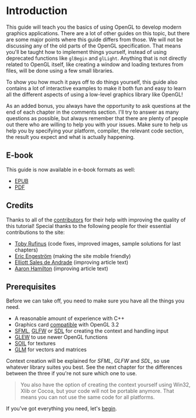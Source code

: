 # Introduction

This guide will teach you the basics of using OpenGL to develop modern graphics
applications. There are a lot of other guides on this topic, but there are some
major points where this guide differs from those. We will not be discussing any
of the old parts of the OpenGL specification. That means you'll be taught how to
implement things yourself, instead of using deprecated functions like `glBegin`
and `glLight`. Anything that is not directly related to OpenGL itself, like
creating a window and loading textures from files, will be done using a few
small libraries.

To show you how much it pays off to do things yourself, this guide also contains
a lot of interactive examples to make it both fun and easy to learn all the
different aspects of using a low-level graphics library like OpenGL!

As an added bonus, you always have the opportunity to ask questions at the end
of each chapter in the comments section. I'll try to answer as many questions as
possible, but always remember that there are plenty of people out there who are
willing to help you with your issues. Make sure to help us help you by
specifying your platform, compiler, the relevant code section, the result you
expect and what is actually happening.

## E-book

This guide is now available in e-book formats as well:

* [EPUB](https://raw.githubusercontent.com/Overv/Open.GL/master/ebook/Modern%20OpenGL%20Guide.epub)
* [PDF](https://raw.githubusercontent.com/Overv/Open.GL/master/ebook/Modern%20OpenGL%20Guide.pdf)

## Credits

Thanks to all of the [contributors](https://github.com/Overv/Open.GL/graphs/contributors)
for their help with improving the quality of this tutorial! Special thanks to
the following people for their essential contributions to the site:

* [Toby Rufinus](https://github.com/NightPixel) (code fixes, improved images, sample solutions for last chapters)
* [Eric Engeström](https://github.com/1ace) (making the site mobile friendly)
* [Elliott Sales de Andrade](https://github.com/QuLogic) (improving article text)
* [Aaron Hamilton](https://github.com/xorgy) (improving article text)

## Prerequisites

Before we can take off, you need to make sure you have all the things you need.

* A reasonable amount of experience with C++
* Graphics card [compatible](http://en.wikipedia.org/wiki/OpenGL#OpenGL_3.2) with OpenGL 3.2
* [SFML](http://www.sfml-dev.org/), [GLFW](http://www.glfw.org/) or [SDL](http://www.libsdl.org/) for creating the context and handling input
* [GLEW](http://glew.sourceforge.net/) to use newer OpenGL functions
* [SOIL](http://www.lonesock.net/soil.html) for textures
* [GLM](http://glm.g-truc.net/) for vectors and matrices

Context creation will be explained for *SFML*, *GLFW* and *SDL*, so use whatever library suites you best. See the next chapter for the differences between the three if you're not sure which one to use.

> You also have the option of creating the context yourself using Win32, Xlib or Cocoa, but your code will not be portable anymore. That means you can not use the same code for all platforms.

If you've got everything you need, let's [begin](/context).
